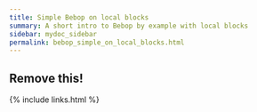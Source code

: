 ```yaml
---
title: Simple Bebop on local blocks
summary: A short intro to Bebop by example with local blocks
sidebar: mydoc_sidebar
permalink: bebop_simple_on_local_blocks.html
---
```


## Remove this!

{% include links.html %}
